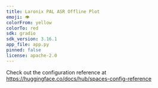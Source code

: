 ```yaml
---
title: Laronix PAL ASR Offline Plot
emoji: 👁
colorFrom: yellow
colorTo: red
sdk: gradio
sdk_version: 3.16.1
app_file: app.py
pinned: false
license: apache-2.0
---
```


Check out the configuration reference at https://huggingface.co/docs/hub/spaces-config-reference
